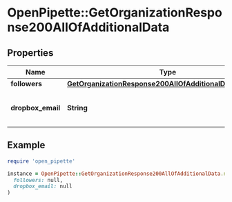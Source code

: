 # OpenPipette::GetOrganizationResponse200AllOfAdditionalData

## Properties

| Name | Type | Description | Notes |
| ---- | ---- | ----------- | ----- |
| **followers** | [**GetOrganizationResponse200AllOfAdditionalDataFollowers**](GetOrganizationResponse200AllOfAdditionalDataFollowers.md) |  | [optional] |
| **dropbox_email** | **String** | Dropbox email for the organization | [optional] |

## Example

```ruby
require 'open_pipette'

instance = OpenPipette::GetOrganizationResponse200AllOfAdditionalData.new(
  followers: null,
  dropbox_email: null
)
```

